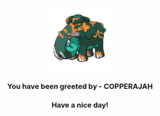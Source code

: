 <p align="center">
            <img src="https://raw.githubusercontent.com/PokeAPI/sprites/master/sprites/pokemon/879.png" width="150" height="150">
          </p>
          <h3 align="center">You have been greeted by - <b>COPPERAJAH</b></h3>
          <h3 align="center">Have a nice day!</h3>
